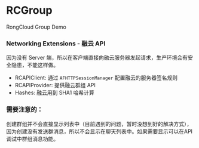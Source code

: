 # RCGroup
RongCloud Group Demo
### Networking Extensions - 融云 API
因为没有 Server 端，所以在客户端直接向融云服务器发起请求，生产环境会有安全隐患，不能这样做。
- RCAPIClient: 通过 `AFHTTPSessionManager` 配置融云的服务器签名规则
- RCAPIProvider: 提供融云群组 API
- Hashes: 融云用到 SHA1 哈希计算

### 需要注意的：
创建群组并不会直接显示列表中（目前遇到的问题，暂时没想到好的解决方式），因为创建没有发送群消息，所以不会显示在聊天列表中。如果需要显示可以在API调试中群组消息功能。
